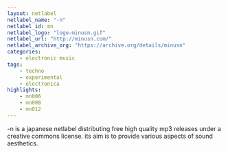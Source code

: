 ```yaml
---
layout: netlabel
netlabel_name: "-n"
netlabel_id: mn
netlabel_logo: "logo-minusn.gif"
netlabel_url: "http://minusn.com/"
netlabel_archive_org: "https://archive.org/details/minusn"
categories:
    - electronic music
tags:
    - techno
    - experimental
    - electronica
highlights:
    - mn006
    - mn008
    - mn012
---
```

-n is a japanese netlabel distributing free high quality mp3 releases under a creative commons license. its aim is to provide various aspects of sound aesthetics.